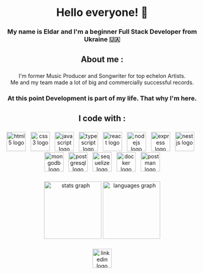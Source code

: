 <h1 align="center"> Hello everyone! 👋 </h1>

###

<h3 align="center">My name is Eldar and I'm a beginner Full Stack Developer from Ukraine 🇺🇦</h3>

###

<h2 align="center">About me :</h2>

###

<p align="center">I'm former Music Producer and Songwriter for top echelon Artists. <br>Me and my team made a lot of big and commercially successful records.</p>

###

<h3 align="center">At this point Development is part of my life. That why I'm here.</h3>

###

<h2 align="center">I code with :</h2>

###

<div align="center">
  <img src="https://skillicons.dev/icons?i=html" height="50" alt="html5 logo"  />
  <img width="5" />
  <img src="https://skillicons.dev/icons?i=css" height="50" alt="css3 logo"  />
  <img width="5" />
  <img src="https://skillicons.dev/icons?i=js" height="50" alt="javascript logo"  />
  <img width="5" />
  <img src="https://skillicons.dev/icons?i=ts" height="50" alt="typescript logo"  />
  <img width="5" />
  <img src="https://skillicons.dev/icons?i=react" height="50" alt="react logo"  />
  <img width="5" />
  <img src="https://skillicons.dev/icons?i=nodejs" height="50" alt="nodejs logo"  />
  <img width="5" />
  <img src="https://skillicons.dev/icons?i=express" height="50" alt="express logo"  />
  <img width="5" />
  <img src="https://skillicons.dev/icons?i=nestjs" height="50" alt="nestjs logo"  />
  <img width="5" />
  <img src="https://skillicons.dev/icons?i=mongodb" height="50" alt="mongodb logo"  />
  <img width="5" />
  <img src="https://skillicons.dev/icons?i=postgres" height="50" alt="postgresql logo"  />
  <img width="5" />
  <img src="https://skillicons.dev/icons?i=sequelize" height="50" alt="sequelize logo"  />
  <img width="5" />
  <img src="https://skillicons.dev/icons?i=docker" height="50" alt="docker logo"  />
  <img width="5" />
  <img src="https://skillicons.dev/icons?i=postman" height="50" alt="postman logo"  />
</div>

###

<div align="center">
  <img src="https://github-readme-stats.vercel.app/api?username=eldarbairamov&hide_title=false&hide_rank=false&show_icons=true&include_all_commits=true&count_private=true&disable_animations=false&theme=github_dark&locale=en&hide_border=true&order=1" height="150" alt="stats graph"  />
  <img src="https://github-readme-stats.vercel.app/api/top-langs?username=eldarbairamov&locale=en&hide_title=false&layout=compact&card_width=320&langs_count=5&theme=github_dark&hide_border=true&order=2" height="150" alt="languages graph"  />
</div>

###

<div align="center">
  <a href="https://www.linkedin.com/in/eldar-bairamov-391b50274/" target="_blank">
    <img src="https://img.shields.io/static/v1?message=LinkedIn&logo=linkedin&label=&color=0077B5&logoColor=white&labelColor=&style=for-the-badge" height="50" alt="linkedin logo"  />
  </a>
</div>

###
